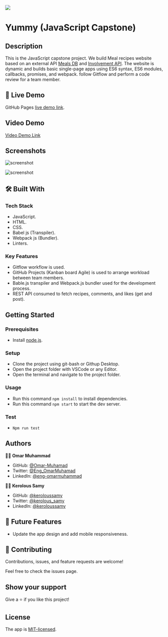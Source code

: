 ![](https://img.shields.io/badge/Microverse-blueviolet)
# Yummy (JavaScript Capstone)
## Description
This is the JavaScript capstone project.
We build Meal recipes website based on an external API [Meals DB](https://www.themealdb.com/api.php) and [Involvement API](https://www.notion.so/Involvement-API-869e60b5ad104603aa6db59e08150270).
The website is dynamic and builds basic single-page apps using ES6 syntax, ES6 modules, callbacks, promises, and webpack.
follow Gitflow and perform a code review for a team member.

## 🚀 Live Demo

GitHub Pages [live demo link](https://omar-muhamad.github.io/JavaScript-Capston-Project/).

## Video Demo

[Video Demo Link](https://drive.google.com/file/d/1IjgiWaM0W9-w2ZkGlV94dh3Td6D9Qcmk/view)

## Screenshots

![screenshot](./Screenshot-1.png)

![screenshot](./Screenshot-2.png)

## 🛠 Built With

### Tech Stack

- JavaScript.
- HTML.
- CSS.
- Babel js (Transpiler).
- Webpack js (Bundler).
- Linters.

### Key Features

- Gitflow workflow is used.
- GitHub Projects (Kanban board Agile) is used to arrange workload between team members.  
- Bable.js transpiler and Webpack.js bundler used for the development process.
- REST API consumed to fetch recipes, comments, and likes (get and post).


## Getting Started

### Prerequisites

- Install [node.js](https://nodejs.org/en/).
  
### Setup

- Clone the project using git-bash or Githup Desktop.
- Open the project folder with VSCode or any Editor.
- Open the terminal and navigate to the project folder.

### Usage

- Run this command `npm install` to install dependencies.
- Run this command `npm start` to start the dev server.

### Test

- `Npm run test`

## Authors

👨‍💻 **Omar Muhammad**

- GitHub: [@Omar-Muhamad](https://github.com/Omar-Muhamad)
- Twitter: [@Eng_OmarMuhamad](https://twitter.com/Eng_OmarMuhamad)
- LinkedIn: [@eng-omarmuhammad](https://www.linkedin.com/in/eng-omarmuhammad/)

👨‍💻 **Kerolous Samy**

- GitHub: [@keroloussamy](https://github.com/keroloussamy)
- Twitter: [@kerolous_samy](https://twitter.com/kerolous_samy)
- LinkedIn: [@keroloussamy](https://www.linkedin.com/in/keroloussamy/)

## 🔭 Future Features

- Update the app design and add mobile responsiveness.

## 🤝 Contributing

Contributions, issues, and feature requests are welcome!

Feel free to check the issues page.

## Show your support

Give a ⭐️ if you like this project!

## License

The app is [MIT-licensed](https://github.com/Omar-Muhamad/JavaScript-Capston-Project/blob/main/LICENSE).
